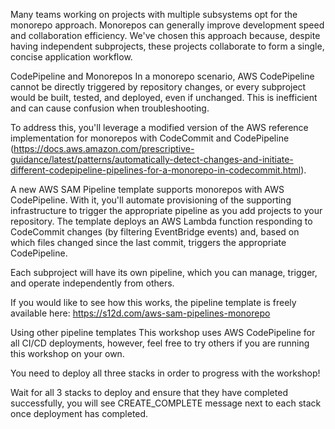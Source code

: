 <!-- Our deployment methodology in US-WEST-2-->
Many teams working on projects with multiple subsystems opt for the monorepo approach. Monorepos can generally improve development speed and collaboration efficiency. We've chosen this approach because, despite having independent subprojects, these projects collaborate to form a single, concise application workflow.

CodePipeline and Monorepos
In a monorepo scenario, AWS CodePipeline  cannot be directly triggered by repository changes, or every subproject would be built, tested, and deployed, even if unchanged. This is inefficient and can cause confusion when troubleshooting.

To address this, you'll leverage a modified version of the AWS reference implementation for monorepos with CodeCommit and CodePipeline (https://docs.aws.amazon.com/prescriptive-guidance/latest/patterns/automatically-detect-changes-and-initiate-different-codepipeline-pipelines-for-a-monorepo-in-codecommit.html).

A new AWS SAM Pipeline template supports monorepos with AWS CodePipeline. With it, you'll automate provisioning of the supporting infrastructure to trigger the appropriate pipeline as you add projects to your repository. The template deploys an AWS Lambda function responding to CodeCommit changes (by filtering EventBridge events) and, based on which files changed since the last commit, triggers the appropriate CodePipeline.

Each subproject will have its own pipeline, which you can manage, trigger, and operate independently from others.

If you would like to see how this works, the pipeline template is freely available here: https://s12d.com/aws-sam-pipelines-monorepo 

Using other pipeline templates
This workshop uses AWS CodePipeline for all CI/CD deployments, however, feel free to try others if you are running this workshop on your own.

<!-- Deploying the shared infrastructure -->
You need to deploy all three stacks in order to progress with the workshop!

Wait for all 3 stacks to deploy and ensure that they have completed successfully, you will see CREATE_COMPLETE message next to each stack once deployment has completed.